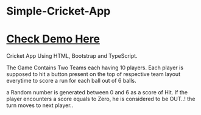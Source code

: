 # Simple-Cricket-App

 # [Check Demo Here](https://elastic-blackwell-baf3b9.netlify.app)

Cricket App Using HTML, Bootstrap and TypeScript.

The Game Contains Two Teams each having 10 players.
Each player is supposed to hit a button present on the top of respective team layout everytime to score a run for each ball out of 6 balls.

a Random number is generated between 0 and 6 as a score of Hit.
If the player encounters a score equals to Zero, he is considered to be OUT..!
the turn moves to next player..

